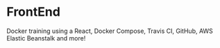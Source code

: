 # FrontEnd
Docker training using a React, Docker Compose, Travis CI, GitHub, AWS Elastic Beanstalk and more!
